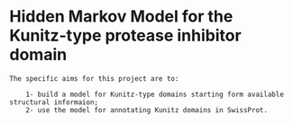 # Hidden Markov Model for the Kunitz-type protease inhibitor domain

    The specific aims for this project are to:

        1- build a model for Kunitz-type domains starting form available structural informaion;
        2- use the model for annotating Kunitz domains in SwissProt.

